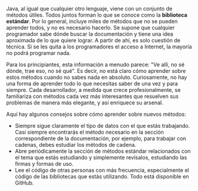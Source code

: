Java, al igual que cualquier otro lenguaje, viene con un conjunto de métodos útiles. Todos juntos forman lo que se conoce como la **biblioteca estándar**. Por lo general, incluye miles de métodos que no se pueden aprender todos, y no es necesario hacerlo. Se supone que cualquier programador sabe dónde buscar la documentación y tiene una idea aproximada de lo que quiere lograr. A partir de ahí, es solo cuestión de técnica. Si se les quita a los programadores el acceso a Internet, la mayoría no podrá programar nada.

Para los principiantes, esta información a menudo parece: "Ve allí, no sé dónde, trae eso, no sé qué". Es decir, no está claro cómo aprender sobre estos métodos cuando no sabes nada en absoluto. Curiosamente, no hay una forma de aprender todo lo que necesitas saber de una vez y para siempre. Cada desarrollador, a medida que crece profesionalmente, se familiariza con métodos cada vez más interesantes que resuelven sus problemas de manera más elegante, y así enriquece su arsenal.

Aquí hay algunos consejos sobre cómo aprender sobre nuevos métodos:

* Siempre sigue claramente el tipo de datos con el que estás trabajando. Casi siempre encontrarás el método necesario en la sección correspondiente de la documentación, por ejemplo, para trabajar con cadenas, debes estudiar los métodos de cadena.
* Abre periódicamente la sección de métodos estándar relacionados con el tema que estás estudiando y simplemente revísalos, estudiando las firmas y formas de uso.
* Lee el código de otras personas con más frecuencia, especialmente el código de las bibliotecas que estás utilizando. Todo está disponible en GitHub.
